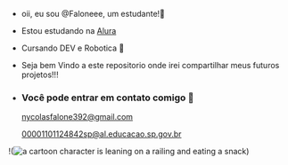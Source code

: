 - oii, eu sou @Faloneee, um estudante!👋
- Estou estudando na [Alura](https://www.alura.com.br)
- Cursando DEV e Robotica 🦾
- Seja bem Vindo a este repositorio onde irei compartilhar meus futuros projetos!!!
  

- ### Você pode entrar em contato comigo 📧
  nycolasfalone392@gmail.com

  00001101124842sp@al.educacao.sp.gov.br

!(<img src="https://media1.tenor.com/m/Nrrw7JbW5M4AAAAC/sasuke-uchiha.gif" alt="a cartoon character is leaning on a railing and eating a snack"/>)


